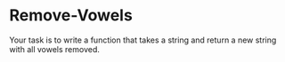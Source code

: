 # Remove-Vowels
Your task is to write a function that takes a string and return a new string with all vowels removed.

